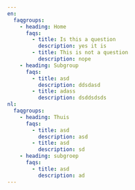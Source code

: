 ```yaml
---
en:
  faqgroups:
    - heading: Home
      faqs:
        - title: Is this a question
          description: y﻿es it is
        - title: This is not a question
          description: n﻿ope
    - heading: Subgroup
      faqs:
        - title: asd
          description: d﻿dsdasd
        - title: adass
          description: d﻿sddsdsds
nl:
  faqgroups:
    - heading: Thuis
      faqs:
        - title: asd
          description: a﻿sd
        - title: asd
          description: s﻿d
    - heading: subgroep
      faqs:
        - title: asd
          description: a﻿d
---
```

